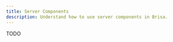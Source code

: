 ```yaml
---
title: Server Components
description: Understand how to use server components in Brisa.
---
```


TODO
